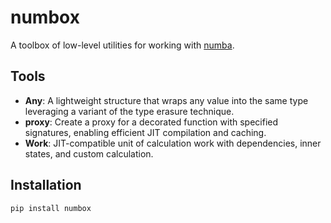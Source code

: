 # numbox

A toolbox of low-level utilities for working with [numba](https://numba.pydata.org/).

## Tools

- **Any**: A lightweight structure that wraps any value into the same type leveraging a variant of the type erasure technique.
- **proxy**: Create a proxy for a decorated function with specified signatures, enabling efficient JIT compilation and caching.
- **Work**: JIT-compatible unit of calculation work with dependencies, inner states, and custom calculation.

## Installation

```bash
pip install numbox